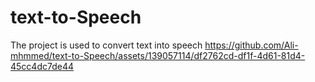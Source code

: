 # text-to-Speech  
The project is used to convert text into speech
https://github.com/Ali-mhmmed/text-to-Speech/assets/139057114/df2762cd-df1f-4d61-81d4-45cc4dc7de44

